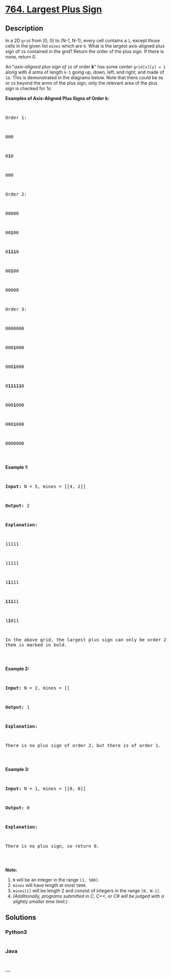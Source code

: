 # [764. Largest Plus Sign](https://leetcode.com/problems/largest-plus-sign)



## Description

<p>

In a 2D <code>grid</code> from (0, 0) to (N-1, N-1), every cell contains a <code>1</code>, except those cells in the given list <code>mines</code> which are <code>0</code>.  What is the largest axis-aligned plus sign of <code>1</code>s contained in the grid?  Return the order of the plus sign.  If there is none, return 0.

</p><p>

An "<i>axis-aligned plus sign of <code>1</code>s</i> of order <b>k</b>" has some center <code>grid[x][y] = 1</code> along with 4 arms of length <code>k-1</code> going up, down, left, and right, and made of <code>1</code>s.  This is demonstrated in the diagrams below.  Note that there could be <code>0</code>s or <code>1</code>s beyond the arms of the plus sign, only the relevant area of the plus sign is checked for 1s.

</p><p>



<p><b>Examples of Axis-Aligned Plus Signs of Order k:</b><br /><pre>

Order 1:

000

0<b>1</b>0

000



Order 2:

00000

00<b>1</b>00

0<b>111</b>0

00<b>1</b>00

00000



Order 3:

0000000

000<b>1</b>000

000<b>1</b>000

0<b>11111</b>0

000<b>1</b>000

000<b>1</b>000

0000000

</pre></p>



<p><b>Example 1:</b><br /><pre>

<b>Input:</b> N = 5, mines = [[4, 2]]

<b>Output:</b> 2

<b>Explanation:</b>

11111

11111

1<b>1</b>111

<b>111</b>11

1<b>1</b>011

In the above grid, the largest plus sign can only be order 2.  One of them is marked in bold.

</pre></p>



<p><b>Example 2:</b><br /><pre>

<b>Input:</b> N = 2, mines = []

<b>Output:</b> 1

<b>Explanation:</b>

There is no plus sign of order 2, but there is of order 1.

</pre></p>



<p><b>Example 3:</b><br /><pre>

<b>Input:</b> N = 1, mines = [[0, 0]]

<b>Output:</b> 0

<b>Explanation:</b>

There is no plus sign, so return 0.

</pre></p>



<p><b>Note:</b><br><ol>

<li><code>N</code> will be an integer in the range <code>[1, 500]</code>.</li>

<li><code>mines</code> will have length at most <code>5000</code>.</li>

<li><code>mines[i]</code> will be length 2 and consist of integers in the range <code>[0, N-1]</code>.</li>

<li><i>(Additionally, programs submitted in C, C++, or C# will be judged with a slightly smaller time limit.)</i></li>

</ol></p>

## Solutions

<!-- tabs:start -->

### **Python3**

```python

```

### **Java**

```java

```

### **...**

```

```

<!-- tabs:end -->
